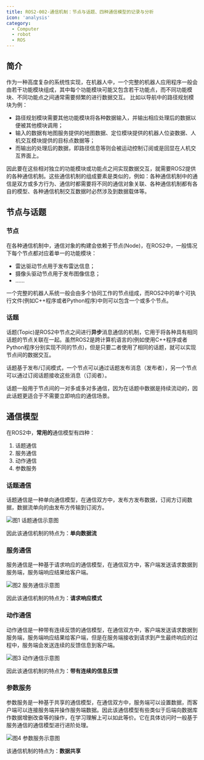 ```yaml
---
title: ROS2-002-通信机制：节点与话题、四种通信模型的记录与分析
icon: 'analysis'
category:
  - Computer
  - robot
  - ROS
---
```


## 简介

作为一种高度复杂的系统性实现，在机器人中，一个完整的机器人应用程序一般会由若干功能模块组成，其中每个功能模块可能又包含若干功能点，而不同功能模块、不同功能点之间通常需要频繁的进行数据交互。
比如以导航中的路径规划模块为例：

- 路径规划模块需要其他功能模块将各种数据输入，并输出相应处理后的数据以便被其他模块调用；
- 输入的数据有地图服务提供的地图数据、定位模块提供的机器人位姿数据、人机交互模块提供的目标点数据等；
- 而输出的处理后的数据，即路径信息等则会被运动控制订阅或是回显在人机交互界面上。

因此要在这些相对独立的功能模块或功能点之间实现数据交互，就需要ROS2提供的各种通信机制。这些通信机制的组成要素是类似的，例如：各种通信机制中的通信是双方或多方行为、通信时都需要将不同的通信对象关联、各种通信机制都有各自的模型、各种通信机制交互数据时必然涉及到数据载体等。

## 节点与话题

### 节点

在各种通信机制中，通信对象的构建会依赖于节点(Node)，在ROS2中，一般情况下每个节点都对应着单一的功能模块：

- 雷达驱动节点用于发布雷达信息；
- 摄像头驱动节点用于发布图像信息；
- ……

一个完整的机器人系统一般会由多个协同工作的节点组成，而ROS2中的单个可执行文件(例如C++程序或者Python程序)中则可以包含一个或多个节点。

### 话题

话题(Topic)是ROS2中节点之间进行**异步**消息通信的机制，它用于将各种具有相同话题的节点关联在一起。虽然ROS2是跨计算机语言的(例如使用C++程序或者Python程序分别实现不同的节点)，但是只要二者使用了相同的话题，就可以实现节点间的数据交互。

话题基于发布/订阅模式，一个节点可以通过话题发布消息（发布者），另一个节点可以通过订阅话题接收这些消息（订阅者）。

话题一般用于节点间的一对多或多对多通信，因为在话题中数据是持续流动的，因此话题更适合于不需要立即响应的通信场景。

## 通信模型

在ROS2中，**常用的**通信模型有四种：

1. 话题通信
2. 服务通信
3. 动作通信
4. 参数服务

### 话题通信

话题通信是一种单向通信模型，在通信双方中，发布方发布数据，订阅方订阅数据，数据流单向的由发布方传输到订阅方。

![图1 话题通信示意图](assets/Topical_Communications.jpg)

因此该通信机制的特点为：**单向数据流**

### 服务通信

服务通信是一种基于请求响应的通信模型，在通信双方中，客户端发送请求数据到服务端，服务端响应结果给客户端。

![图2 服务通信示意图](assets/Service_Communications.jpg)

因此该通信机制的特点为：**请求响应模式**

### 动作通信

动作通信是一种带有连续反馈的通信模型，在通信双方中，客户端发送请求数据到服务端，服务端响应结果给客户端，但是在服务端接收到请求到产生最终响应的过程中，服务端会发送连续的反馈信息到客户端。

![图3 动作通信示意图](assets/Action_Communications.jpg)

因此该通信机制的特点为：**带有连续的信息反馈**

### 参数服务

参数服务是一种基于共享的通信模型，在通信双方中，服务端可以设置数据，而客户端可以连接服务端并操作服务端数据。因此该通信模型有些类似于后端向数据库作数据增删改查等的操作，在学习理解上可以如此等价。它在具体访问时一般基于服务通信的通信模型进行进阶处理。

![图4 参数服务示意图](assets/Parameter_Service.jpg)

该通信机制的特点为：**数据共享**
